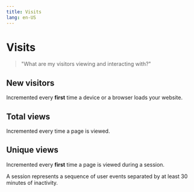 ```yaml
---
title: Visits
lang: en-US
---
```


# Visits

> "What are my visitors viewing and interacting with?"

## New visitors

Incremented every **first** time a device or a browser loads your website.

## Total views

Incremented every time a page is viewed.

## Unique views

Incremented every **first** time a page is viewed during a session.

A session represents a sequence of user events separated by at least 30 minutes of inactivity.
